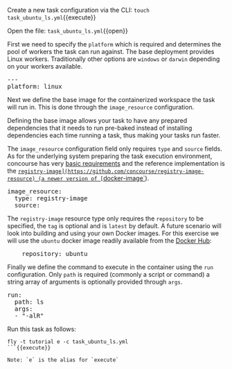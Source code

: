 Create a new task configuration via the CLI: `touch task_ubuntu_ls.yml`{{execute}}

Open the file: `task_ubuntu_ls.yml`{{open}}

First we need to specify the `platform` which is required and determines the pool of workers the task can run against. The base deployment provides Linux workers. Traditionally other options are `windows` or `darwin` depending on your workers available.

<pre class="file" data-filename="task_ubuntu_ls.yml" data-target="replace">---
platform: linux
</pre>

Next we define the base image for the containerized workspace the task will run in. This is done through the `image_resource` configuration. 

Defining the base image allows your task to have any prepared dependencies that it needs to run pre-baked instead of installing dependencies each time running a task, thus making your tasks run faster.

The `image_resource` configuration field only requires `type` and `source` fields. As for the underlying system preparing the task execution environment, concourse has very [basic requirements](https://concourse-ci.org/tasks.html#task-image-resource) and the reference implementation is the [`registry-image](https://github.com/concourse/registry-image-resource) (a newer version of [`docker-image`](https://github.com/concourse/docker-image-resource)).

<pre class="file" data-filename="task_ubuntu_ls.yml" data-target="append">
image_resource:
  type: registry-image
  source:</pre>

The `registry-image` resource type only requires the `repository` to be specified, the `tag` is optional and is `latest` by default. A future scenario will look into building and using your own Docker images. For this exercise we will use the `ubuntu` docker image readily available from the [Docker Hub](https://hub.docker.com/_/ubuntu):

<pre class="file" data-filename="task_ubuntu_ls.yml" data-target="append">    repository: ubuntu
</pre>

Finally we define the command to execute in the container using the `run` configuration. Only `path` is required (commonly a script or command) a string array of arguments is optionally provided through `args`.

<pre class="file" data-filename="task_ubuntu_ls.yml" data-target="append">
run:
  path: ls
  args:
  - "-alR"
</pre>

Run this task as follows:

```
fly -t tutorial e -c task_ubuntu_ls.yml
```{{execute}}

Note: `e` is the alias for `execute`
